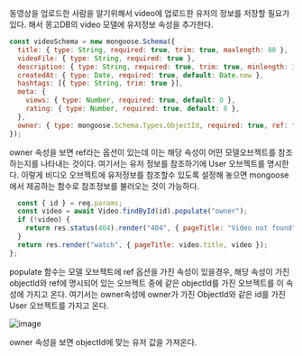 동영상을 업로드한 사람을 알기위해서 video에 업로드한 유저의 정보를 저장할 필요가 있다. 해서 몽고DB의 video 모델에 유저정보 속성을 추가한다.

```javascript
const videoSchema = new mongoose.Schema({
  title: { type: String, required: true, trim: true, maxlength: 80 },
  videoFile: { type: String, required: true },
  description: { type: String, required: true, trim: true, minlength: 3 },
  createdAt: { type: Date, required: true, default: Date.now },
  hashtags: [{ type: String, trim: true }],
  meta: {
    views: { type: Number, required: true, default: 0 },
    rating: { type: Number, required: true, default: 0 },
  },
  owner: { type: mongoose.Schema.Types.ObjectId, required: true, ref: "User" }, //다른 mongoDB 모델을 참조하는 경우가 필요할때 ref 프로퍼티를 사용한다.
});
```
owner 속성을 보면 ref라는 옵션이 있는데 이는 해당 속성이 어떤 모델오브젝트를 참조하는지를 나타내는 것이다. 
여기서는 유저 정보를 참조하기에 User 오브젝트를 명시한다. 이렇게 비디오 오브젝트에 유저정보를 참조할수 있도록 설정해 놓으면  mongoose에서 제공하는 함수로 참조정보를 불러오는 것이 가능하다.

```javascript
  const { id } = req.params;
  const video = await Video.findById(id).populate("owner");
  if (!video) {
    return res.status(404).render("404", { pageTitle: "Video not found" });
  }
  return res.render("watch", { pageTitle: video.title, video });
};
```
populate 함수는 모델 오브젝트에 ref 옵션을 가진 속성이 있을경우, 해당 속성이 가진 objectId와 ref에 명시되어 있는 오브젝트 중에 같은 objectId를 가진 오브젝트를 이 속성에 가지고 온다. 
여기서는 owner속성에 owner가 가진 ObjectId와 같은 id를 가진 User 오브젝트를 가지고 온다.

![image](https://user-images.githubusercontent.com/20428574/149340054-9d6b9ab2-ae8b-4004-a262-4a3f082dde27.png)

owner 속성을 보면 objectId에 맞는 유저 값을 가져온다.
